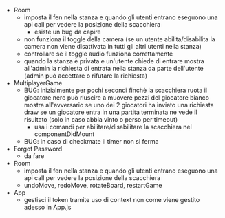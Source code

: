 - Room
    - imposta il fen nella stanza e quando gli utenti entrano eseguono una api call per vedere la posizione della scacchiera
        - esiste un bug da capire
    - non funziona il toggle della camera (se un utente abilita/disabilita la camera non viene disattivata in tutti gli altri utenti nella stanza)
    - controllare se il toggle audio funziona correttamente
    - quando la stanza è privata e un'utente chiede di entrare mostra all'admin la richiesta di entrata nella stanza da parte dell'utente (admin può accettare o rifutare la richiesta)
- MultiplayerGame
    - BUG: inizialmente per pochi secondi finchè la scacchiera ruota il giocatore nero può riuscire a muovere pezzi del giocatore bianco mostra all'avversario se uno dei 2 giocatori ha inviato una richiesta draw se un giocatore entra in una partita terminata ne vede il risultato (solo in caso abbia vinto o perso per timeout)
        - usa i comandi per abilitare/disabilitare la scacchiera nel componentDidMount
    - BUG: in caso di checkmate il timer non si ferma
- Forgot Password
    - da fare
- Room
    - imposta il fen nella stanza e quando gli utenti entrano eseguono una api call per vedere la posizione della scacchiera
    - undoMove, redoMove, rotateBoard, restartGame
- App
    - gestisci il token tramite uso di context non come viene gestito adesso in App.js